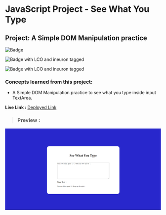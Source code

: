 # JavaScript Project - See What You Type

## **Project: A Simple DOM Manipulation practice**

![Badge](https://img.shields.io/badge/Javascript-See_What_You_Type-brightgreen " Simple App")

![Badge with LCO and ineuron tagged](https://img.shields.io/badge/Ineuron.ai-LCO-brightgreen)

![Badge with LCO and ineuron tagged](https://img.shields.io/badge/Full%20Stack%20JavaScript%20bootcamp-Hitesh%20Choudhary-brightgreen)

### Concepts learned from this project:
- A Simple DOM Manipulation practice to see what you type inside input TextArea.


**Live Link :** [Deployed Link](https://js-project-seewhatutype.netlify.app/)
>### Preview :

![Homepage screenshot-1](preview.png)

